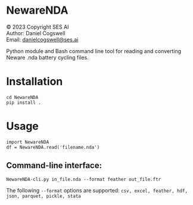 # NewareNDA

© 2023 Copyright SES AI
<br>Author: Daniel Cogswell
<br>Email: danielcogswell@ses.ai

Python module and Bash command line tool for reading and converting Neware .nda battery cycling files.

# Installation
```
cd NewareNDA
pip install .
```

# Usage
```
import NewareNDA
df = NewareNDA.read('filename.nda')
```
## Command-line interface:
```
NewareNDA-cli.py in_file.nda --format feather out_file.ftr
```
The following `--format` options are supported: `csv, excel, feather, hdf, json, parquet, pickle, stata`
